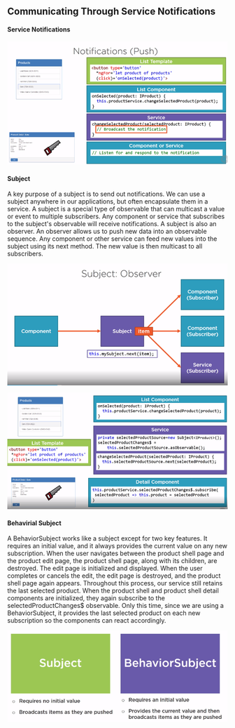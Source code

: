 ## Communicating Through Service Notifications

#### Service Notifications

![](2.Notification.png)

#### Subject

A key purpose of a subject is to send out notifications. We can use a subject anywhere in our applications, but often encapsulate them in a service.
A subject is a special type of observable that can multicast a value or event to multiple subscribers. Any component or service that subscribes to the subject's observable will receive notifications. A subject is also an observer. An observer allows us to push new data into an observable sequence. Any component or other service can feed new values into the subject using its next method. The new value is then multicast to all subscribers.

![](3.Subject.png)

![](4.Subject.png)

#### Behavirial Subject

A BehaviorSubject works like a subject except for two key features. It requires an initial value, and it always provides the current value on any new subscription. When the user navigates between the product shell page and the product edit page, the product shell page, along with its children, are destroyed. The edit page is initialized and displayed. When the user completes or cancels the edit, the edit page is destroyed, and the product shell page again appears. Throughout this process, our service still retains the last selected product. When the product shell and product shell detail components are initialized, they again subscribe to the selectedProductChanges\$ observable. Only this time, since we are using a BehaviorSubject, it provides the last selected product on each new subscription so the components can react accordingly.

![](subvsBehaviorsubject.png)
